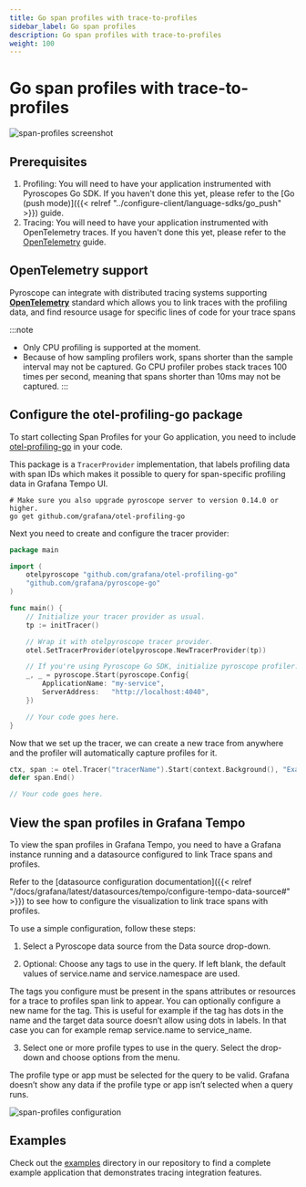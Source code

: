 ```yaml
---
title: Go span profiles with trace-to-profiles
sidebar_label: Go span profiles
description: Go span profiles with trace-to-profiles
weight: 100
---
```


# Go span profiles with trace-to-profiles

![span-profiles screenshot](https://grafana.com/static/img/docs/tempo/profiles/tempo-profiles-Span-link-profile-data-source.png)

## Prerequisites

1. Profiling: You will need to have your application instrumented with Pyroscopes Go SDK. If you haven't done this yet, please refer to the [Go (push mode)]({{< relref "../configure-client/language-sdks/go_push" >}}) guide.
2. Tracing: You will need to have your application instrumented with OpenTelemetry traces. If you haven't done this yet, please refer to the [OpenTelemetry](https://opentelemetry.io/docs/go/getting-started/) guide.

## OpenTelemetry support

Pyroscope can integrate with distributed tracing systems supporting [**OpenTelemetry**](https://opentelemetry.io/docs/instrumentation/go/getting-started/) standard which allows you to
link traces with the profiling data, and find resource usage for specific lines of code for your trace spans

:::note
 * Only CPU profiling is supported at the moment.
 * Because of how sampling profilers work, spans shorter than the sample interval may not be captured. Go CPU profiler probes stack traces 100 times per second, meaning that spans shorter than 10ms may not be captured.
:::


## Configure the otel-profiling-go package

To start collecting Span Profiles for your Go application, you need to include [otel-profiling-go](https://github.com/pyroscope-io/otel-profiling-go) in your code. 

This package is a `TracerProvider` implementation, that labels profiling data with span IDs which makes it possible to query for span-specific profiling data in Grafana Tempo UI. 

```shell
# Make sure you also upgrade pyroscope server to version 0.14.0 or higher.
go get github.com/grafana/otel-profiling-go
```

Next you need to create and configure the tracer provider:
```go
package main

import (
	otelpyroscope "github.com/grafana/otel-profiling-go"
	"github.com/grafana/pyroscope-go"
)

func main() {
	// Initialize your tracer provider as usual.
	tp := initTracer()

	// Wrap it with otelpyroscope tracer provider.
	otel.SetTracerProvider(otelpyroscope.NewTracerProvider(tp))

	// If you're using Pyroscope Go SDK, initialize pyroscope profiler.
	_, _ = pyroscope.Start(pyroscope.Config{
		ApplicationName: "my-service",
		ServerAddress:   "http://localhost:4040",
	})

	// Your code goes here.
}
```

Now that we set up the tracer, we can create a new trace from anywhere and the profiler will automatically capture profiles for it.
```go
ctx, span := otel.Tracer("tracerName").Start(context.Background(), "ExampleSpan")
defer span.End()

// Your code goes here.
```

## View the span profiles in Grafana Tempo

To view the span profiles in Grafana Tempo, you need to have a Grafana instance running and a datasource configured to link Trace spans and profiles.

Refer to the [datasource configuration documentation]({{< relref "/docs/grafana/latest/datasources/tempo/configure-tempo-data-source#" >}}) to see how to configure the visualization to link trace spans with profiles.

To use a simple configuration, follow these steps:

1. Select a Pyroscope data source from the Data source drop-down.

2. Optional: Choose any tags to use in the query. If left blank, the default values of service.name and service.namespace are used.

The tags you configure must be present in the spans attributes or resources for a trace to profiles span link to appear. You can optionally configure a new name for the tag. This is useful for example if the tag has dots in the name and the target data source doesn’t allow using dots in labels. In that case you can for example remap service.name to service_name.

3. Select one or more profile types to use in the query. Select the drop-down and choose options from the menu.

The profile type or app must be selected for the query to be valid. Grafana doesn’t show any data if the profile type or app isn’t selected when a query runs.

![span-profiles configuration](https://grafana.com/static/img/docs/tempo/profiles/Tempo-data-source-profiles-Settings.png)

## Examples

Check out the [examples](https://github.com/grafana/pyroscope/tree/main/examples/tracing/tempo) directory in our repository to
find a complete example application that demonstrates tracing integration features.

<!-- ## Using tracing exemplars manually

If you're not using open telemetry integration you can still use exemplars storage to store profiles associated with some execution context (e.g individual HTTP / GRPC request). To create exemplars you need to tag specific parts of your code with a special `profile_id` tag, for example, in golang you could do this:
```golang
pprof.Do(ctx, pprof.Labels("profile_id", "8474e98b95013e4f"), func(ctx context.Context) {
  slowRequest()
})
```

`"8474e98b95013e4f"` can be any ID that you use to identify execution contexts (individual HTTP / GRPC requests). -->